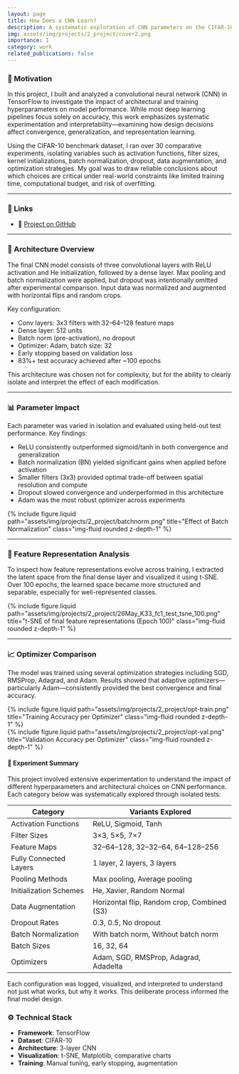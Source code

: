 ```yaml
---
layout: page
title: How Does a CNN Learn?
description: A systematic exploration of CNN parameters on the CIFAR-10 dataset using TensorFlow
img: assets/img/projects/2_project/cover2.png
importance: 1
category: work
related_publications: false
---
```


### 🎯 Motivation

In this project, I built and analyzed a convolutional neural network (CNN) in TensorFlow to investigate the impact of architectural and training hyperparameters on model performance. While most deep learning pipelines focus solely on accuracy, this work emphasizes systematic experimentation and interpretability—examining how design decisions affect convergence, generalization, and representation learning.

Using the CIFAR-10 benchmark dataset, I ran over 30 comparative experiments, isolating variables such as activation functions, filter sizes, kernel initializations, batch normalization, dropout, data augmentation, and optimization strategies. My goal was to draw reliable conclusions about which choices are critical under real-world constraints like limited training time, computational budget, and risk of overfitting.

---

### 📎 Links  
- 🔗 [Project on GitHub](https://github.com/sumeyye-agac/object-classification-CIFAR10-tensorflow)

---

### 🧠 Architecture Overview

The final CNN model consists of three convolutional layers with ReLU activation and He initialization, followed by a dense layer. Max pooling and batch normalization were applied, but dropout was intentionally omitted after experimental comparison. Input data was normalized and augmented with horizontal flips and random crops.

Key configuration:
- Conv layers: 3x3 filters with 32–64–128 feature maps  
- Dense layer: 512 units  
- Batch norm (pre-activation), no dropout  
- Optimizer: Adam, batch size: 32  
- Early stopping based on validation loss  
- 83%+ test accuracy achieved after ~100 epochs

This architecture was chosen not for complexity, but for the ability to clearly isolate and interpret the effect of each modification.

---

### 📊 Parameter Impact

Each parameter was varied in isolation and evaluated using held-out test performance. Key findings:

- ReLU consistently outperformed sigmoid/tanh in both convergence and generalization  
- Batch normalization (BN) yielded significant gains when applied before activation  
- Smaller filters (3x3) provided optimal trade-off between spatial resolution and compute  
- Dropout slowed convergence and underperformed in this architecture  
- Adam was the most robust optimizer across experiments

<div class="d-flex justify-content-center">
  <div class="col-md-6">
    {% include figure.liquid path="assets/img/projects/2_project/batchnorm.png" title="Effect of Batch Normalization" class="img-fluid rounded z-depth-1" %}
  </div>
</div>

---

### 🧬 Feature Representation Analysis

To inspect how feature representations evolve across training, I extracted the latent space from the final dense layer and visualized it using t-SNE. Over 100 epochs, the learned space became more structured and separable, especially for well-represented classes.

<div class="d-flex justify-content-center">
  <div class="col-md-6">
    {% include figure.liquid path="assets/img/projects/2_project/26May_K33_fc1_test_tsne_100.png" title="t-SNE of final feature representations (Epoch 100)" class="img-fluid rounded z-depth-1" %}
  </div>
</div>

---

### 📈 Optimizer Comparison

The model was trained using several optimization strategies including SGD, RMSProp, Adagrad, and Adam. Results showed that adaptive optimizers—particularly Adam—consistently provided the best convergence and final accuracy.

<div class="row">
  <div class="col-sm">
    {% include figure.liquid path="assets/img/projects/2_project/opt-train.png" title="Training Accuracy per Optimizer" class="img-fluid rounded z-depth-1" %}
  </div>
  <div class="col-sm">
    {% include figure.liquid path="assets/img/projects/2_project/opt-val.png" title="Validation Accuracy per Optimizer" class="img-fluid rounded z-depth-1" %}
  </div>
</div>

#### 🔬 Experiment Summary

This project involved extensive experimentation to understand the impact of different hyperparameters and architectural choices on CNN performance. Each category below was systematically explored through isolated tests:

| Category             | Variants Explored                         |
|----------------------|--------------------------------------------|
| Activation Functions | ReLU, Sigmoid, Tanh                        |
| Filter Sizes         | 3×3, 5×5, 7×7                              |
| Feature Maps         | 32–64–128, 32–32–64, 64–128–256            |
| Fully Connected Layers | 1 layer, 2 layers, 3 layers              |
| Pooling Methods      | Max pooling, Average pooling              |
| Initialization Schemes | He, Xavier, Random Normal               |
| Data Augmentation    | Horizontal flip, Random crop, Combined (S3) |
| Dropout Rates        | 0.3, 0.5, No dropout                       |
| Batch Normalization  | With batch norm, Without batch norm       |
| Batch Sizes          | 16, 32, 64                                 |
| Optimizers           | Adam, SGD, RMSProp, Adagrad, Adadelta     |

Each configuration was logged, visualized, and interpreted to understand not just what works, but why it works. This deliberate process informed the final model design.


### ⚙️ Technical Stack
- **Framework**: TensorFlow 
- **Dataset**: CIFAR-10  
- **Architecture**: 3-layer CNN  
- **Visualization**: t-SNE, Matplotlib, comparative charts   
- **Training**: Manual tuning, early stopping, augmentation
